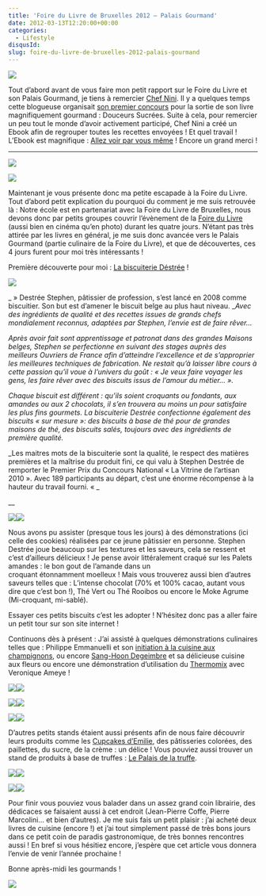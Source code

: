 ```yaml
---
title: 'Foire du Livre de Bruxelles 2012 – Palais Gourmand'
date: 2012-03-13T12:20:00+00:00
categories:
  - Lifestyle
disqusId:
slug: foire-du-livre-de-bruxelles-2012-palais-gourmand
---
```


[![](http://2.bp.blogspot.com/-OgeecPjU8BI/T18f8erM3xI/AAAAAAAAB2w/n2d7yizWs5E/s640/ebook-concours.png)](http://2.bp.blogspot.com/-OgeecPjU8BI/T18f8erM3xI/AAAAAAAAB2w/n2d7yizWs5E/s1600/ebook-concours.png)

Tout d’abord avant de vous faire mon petit rapport sur le Foire du Livre et son Palais Gourmand, je tiens à remercier [Chef Nini](http://www.chefnini.com/). Il y a quelques temps cette blogueuse organisait [son premier concours](http://www.chefnini.com/concours-chefnini-douceurs-sucrees/) pour la sortie de son livre magnifiquement gourmand : Douceurs Sucrées. Suite à cela, pour remercier un peu tout le monde d’avoir activement participé, Chef Nini a créé un Ebook afin de regrouper toutes les recettes envoyées ! Et quel travail ! L’Ebook est magnifique : [Allez voir par vous même](http://www.calameo.com/read/00123180270fd6d9ca12f) ! Encore un grand merci !

__________

[![](http://1.bp.blogspot.com/-doiUN_eUrxs/T18r94-6lQI/AAAAAAAAB4w/oPVNOwp1cYI/s640/FLB_Logo_hori_quadri-2011-11.jpg)](http://www.flb.be/)

[![](http://3.bp.blogspot.com/-ww0NaecwfnU/T18hQfjvD5I/AAAAAAAAB24/brhapDaj0oI/s400/20120302_FDL_Vendredi_Aprem__0133.jpg)](http://3.bp.blogspot.com/-ww0NaecwfnU/T18hQfjvD5I/AAAAAAAAB24/brhapDaj0oI/s1600/20120302_FDL_Vendredi_Aprem__0133.jpg)

Maintenant je vous présente donc ma petite escapade à la Foire du Livre. Tout d’abord petit explication du pourquoi du comment je me suis retrouvée là : Notre école est en partenariat avec la Foire du Livre de Bruxelles, nous devons donc par petits groupes couvrir l’évènement de la [Foire du Livre](http://www.flb.be/) (aussi bien en cinéma qu’en photo) durant les quatre jours. N’étant pas très attirée par les livres en général, je me suis donc avancée vers le Palais Gourmand (partie culinaire de la Foire du Livre), et que de découvertes, ces 4 jours furent pour moi très intéressants !

Première découverte pour moi : [La biscuiterie Déstrée](http://www.biscuiteriedestree.be/) !

[![](http://1.bp.blogspot.com/-Rs4LzJpXAxk/T18hvUT9llI/AAAAAAAAB3I/HodfsUSCa1Q/s400/20120303_FDL_Stephen_Destr%C3%A9e_03.jpg)](http://1.bp.blogspot.com/-Rs4LzJpXAxk/T18hvUT9llI/AAAAAAAAB3I/HodfsUSCa1Q/s1600/20120303_FDL_Stephen_Destr%C3%A9e_03.jpg)

_ » Destrée Stephen, pâtissier de profession, s’est lancé en 2008 comme biscuitier. Son but est d’amener le biscuit belge au plus haut niveau. __Avec des ingrédients de qualité et des recettes issues de grands chefs mondialement reconnus, adaptées par Stephen, l’envie est de faire rêver…_

_Après avoir fait sont apprentissage et patronat dans des grandes Maisons belges, Stephen se perfectionne en suivant des stages auprès des meilleurs Ouvriers de France afin d’atteindre l’excellence et de s’approprier les meilleures techniques de fabrication. Ne restait qu’à laisser libre cours à cette passion qu’il voue à l’univers du goût : « Je veux faire voyager les gens, les faire rêver avec des biscuits issus de l’amour du métier… »._

_Chaque biscuit est différent : qu’ils soient croquants ou fondants, aux amandes ou aux 2 chocolats, il s’en trouvera au moins un pour satisfaire les plus fins gourmets. La biscuiterie Destrée confectionne également des biscuits « sur mesure »: des biscuits à base de thé pour de grandes maisons de thé, des biscuits salés, toujours avec des ingrédients de première qualité._

_Les maitres mots de la biscuiterie sont la qualité, le respect des matières premières et la maîtrise du produit fini, ce qui valu à Stephen Destrée de remporter le Premier Prix du Concours National « La Vitrine de l’artisan 2010 ». Avec 189 participants au départ, c’est une énorme récompense à la hauteur du travail fourni. « _

 __

[![](http://3.bp.blogspot.com/-p-6uyUXSz1U/T18iWFD3rUI/AAAAAAAAB3Q/XMKBQ94T_tg/s320/20120303_FDL_Samedi_Matin_0213.jpg)](http://3.bp.blogspot.com/-p-6uyUXSz1U/T18iWFD3rUI/AAAAAAAAB3Q/XMKBQ94T_tg/s1600/20120303_FDL_Samedi_Matin_0213.jpg)[![](http://4.bp.blogspot.com/-yZeLiaaeBTI/T18iXIjNAUI/AAAAAAAAB3Y/0UqSqXed0wA/s320/20120303_FDL_Samedi_Matin_0226.jpg)](http://4.bp.blogspot.com/-yZeLiaaeBTI/T18iXIjNAUI/AAAAAAAAB3Y/0UqSqXed0wA/s1600/20120303_FDL_Samedi_Matin_0226.jpg)

Nous avons pu assister (presque tous les jours) à des démonstrations (ici celle des cookies) réalisées par ce jeune pâtissier en personne. Stephen Destrée joue beaucoup sur les textures et les saveurs, cela se ressent et c’est d’ailleurs délicieux ! Je pense avoir littéralement craqué sur les Palets amandes : le bon gout de l’amande dans un croquant étonnamment moelleux ! Mais vous trouverez aussi bien d’autres saveurs telles que : L’intense chocolat (70% et 100% cacao, autant vous dire que c’est bon !), Thé Vert ou Thé Rooibos ou encore le Moke Agrume (Mi-croquant, mi-sablé).

Essayer ces petits biscuits c’est les adopter ! N’hésitez donc pas a aller faire un petit tour sur son site internet !

Continuons dès à présent : J’ai assisté à quelques démonstrations culinaires telles que : Philippe Emmanuelli et son [initiation à la cuisine aux champignons](http://www.marabout.com/livre-une-initiation-a-la-cuisine-du-champignon-philippe-emanuelli-400640.html), ou encore [Sang-Hoon Degeimbre](http://www.airdutemps.be/) et sa délicieuse cuisine aux fleurs ou encore une démonstration d’utilisation du [Thermomix](http://monthermomix.be/) avec Veronique Ameye !

[![](http://2.bp.blogspot.com/-rVk13nAxtjc/T18ltpu0AEI/AAAAAAAAB3g/UpknitY_Oic/s320/20120302_FDL_Vendredi_Aprem__0155.jpg)](http://2.bp.blogspot.com/-rVk13nAxtjc/T18ltpu0AEI/AAAAAAAAB3g/UpknitY_Oic/s1600/20120302_FDL_Vendredi_Aprem__0155.jpg)[![](http://4.bp.blogspot.com/-kIZ20tnPuZc/T18luPHAFbI/AAAAAAAAB3o/TZLrF3ioNO8/s320/20120302_FDL_Vendredi_Aprem__0157.jpg)](http://4.bp.blogspot.com/-kIZ20tnPuZc/T18luPHAFbI/AAAAAAAAB3o/TZLrF3ioNO8/s1600/20120302_FDL_Vendredi_Aprem__0157.jpg)

[![](http://1.bp.blogspot.com/-3_fEhgjtJ6c/T18lvEeK0SI/AAAAAAAAB3w/wEGnrepOCQM/s320/20120303_FDL_Samedi_Matin_0283.jpg)](http://1.bp.blogspot.com/-3_fEhgjtJ6c/T18lvEeK0SI/AAAAAAAAB3w/wEGnrepOCQM/s1600/20120303_FDL_Samedi_Matin_0283.jpg)[![](http://4.bp.blogspot.com/-yjOOl_B9jQQ/T18lwZBju0I/AAAAAAAAB34/dHeyhU98hQ0/s320/20120303_FDL_Samedi_Matin_0323.jpg)](http://4.bp.blogspot.com/-yjOOl_B9jQQ/T18lwZBju0I/AAAAAAAAB34/dHeyhU98hQ0/s1600/20120303_FDL_Samedi_Matin_0323.jpg)

[![](http://1.bp.blogspot.com/-_t-dpReREM4/T18lyuq0QXI/AAAAAAAAB4A/yoHb1sTAdF8/s320/20120305_FDL_Lundi_Matin_0394.jpg)](http://1.bp.blogspot.com/-_t-dpReREM4/T18lyuq0QXI/AAAAAAAAB4A/yoHb1sTAdF8/s1600/20120305_FDL_Lundi_Matin_0394.jpg)[![](http://1.bp.blogspot.com/-tHHyYjURSnc/T18lz8GaBrI/AAAAAAAAB4I/fVePFnLRAJQ/s320/20120305_FDL_Lundi_Matin_0407.jpg)](http://1.bp.blogspot.com/-tHHyYjURSnc/T18lz8GaBrI/AAAAAAAAB4I/fVePFnLRAJQ/s1600/20120305_FDL_Lundi_Matin_0407.jpg)

D’autres petits stands étaient aussi présents afin de nous faire découvrir leurs produits comme les [Cupcakes d’Emilie](http://www.lescupcakesdemilie.be/), des pâtisseries colorées, des paillettes, du sucre, de la crème : un délice ! Vous pouviez aussi trouver un stand de produits à base de truffes : [Le Palais de la truffe](http://eurotartufi.com/).

[![](http://3.bp.blogspot.com/-aNys-7tnjXE/T18pPOVCiOI/AAAAAAAAB4Q/_GzS5IKcVPo/s320/20120229_FDL_Vernissage_0022.jpg)](http://www.lescupcakesdemilie.be/)[![](http://3.bp.blogspot.com/-EVZ-HZOisok/T18pRi8ISSI/AAAAAAAAB4g/OIzTCY9_cXA/s320/20120305_FDL_Lundi_Matin_0368.jpg)](http://www.lescupcakesdemilie.be/)

[![](http://3.bp.blogspot.com/-wslZTQLhcd4/T18pQQNLwCI/AAAAAAAAB4Y/iCKdLP_L0ZE/s320/20120305_FDL_Lundi_Matin_0348.jpg)](http://eurotartufi.com/)[![](http://3.bp.blogspot.com/-KVUvmu9g4e0/T18pS2x-CtI/AAAAAAAAB4o/uvN1txWHAzY/s320/20120305_FDL_Lundi_Matin_0374.jpg)](http://eurotartufi.com/)

Pour finir vous pouviez vous balader dans un assez grand coin librairie, des dédicaces se faisaient aussi à cet endroit (Jean-Pierre Coffe, Pierre Marcolini… et bien d’autres). Je me suis fais un petit plaisir : j’ai acheté deux livres de cuisine (encore !) et j’ai tout simplement passé de très bons jours dans ce petit coin de paradis gastronomique, de très bonnes rencontres aussi !
En bref si vous hésitiez encore, j’espère que cet article vous donnera l’envie de venir l’année prochaine !

Bonne après-midi les gourmands !

![](http://4.bp.blogspot.com/-2bLosyMFac4/TxhFg0sR2dI/AAAAAAAABec/Mzg1OnlXUmM/s1600/Signature+copie.jpg)
